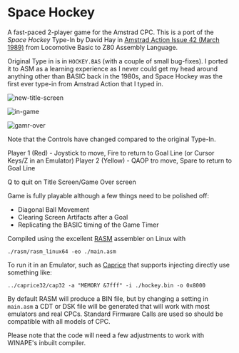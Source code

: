 # Space Hockey

A fast-paced 2-player game for the Amstrad CPC. This is a port of the _Space Hockey_ Type-In by David Hay in [Amstrad Action Issue 42 (March 1989)](https://www.cpcwiki.eu/index.php/Amstrad_Action_March_1989_Type-Ins) from Locomotive Basic to Z80 Assembly Language.

Original Type in is in `HOCKEY.BAS` (with a couple of small bug-fixes). I ported it to ASM as a learning experience as I never could get my head around anything other than BASIC back in the 1980s, and Space Hockey was the first ever type-in from Amstrad Action that I typed in.

![new-title-screen](https://github.com/davemoore22/cpcspacehockey/assets/48893555/08691642-50e1-4a6e-b230-f6f4e44d7ea4)

![in-game](https://github.com/davemoore22/cpcspacehockey/assets/48893555/3df466ab-07fe-4954-83ae-56b370e229fc)

![gamr-over](https://github.com/davemoore22/cpcspacehockey/assets/48893555/7d077248-ed51-4e5e-b577-72d83acbf3fd)


Note that the Controls have changed compared to the original Type-In.

Player 1 (Red) - Joystick to move, Fire to return to Goal Line (or Cursor Keys/Z in an Emulator)
Player 2 (Yellow) - QAOP tro move, Spare to return to Goal Line

Q to quit on Title Screen/Game Over screen

Game is fully playable although a few things need to be polished off:

* Diagonal Ball Movement
* Clearing Screen Artifacts after a Goal
* Replicating the BASIC timing of the Game Timer

Compiled using the excellent [RASM](https://github.com/EdouardBERGE/rasm) assembler on Linux with

`./rasm/rasm_linux64 -eo ./main.asm`

To run it in an Emulator, such as [Caprice](https://github.com/ColinPitrat/caprice32/) that supports injecting directly use something like:

`../caprice32/cap32 -a "MEMORY &7fff" -i ./hockey.bin -o 0x8000`

By default RASM will produce a BIN file, but by changing a setting in `main.asm` a CDT or DSK file will be generated that will work with most emulators and real CPCs. Standard Firmware Calls are used so should be compatible with all models of CPC.

Please note that the code will need a few adjustments to work with WINAPE's inbuilt compiler.
